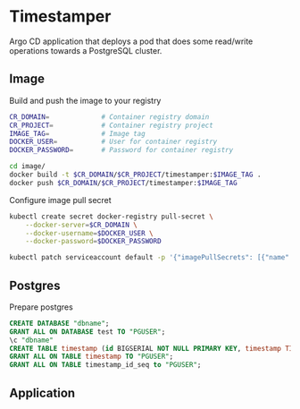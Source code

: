 # Timestamper

Argo CD application that deploys a pod that does some read/write operations towards a PostgreSQL cluster.

## Image

Build and push the image to your registry

```bash
CR_DOMAIN=             # Container registry domain
CR_PROJECT=            # Container registry project
IMAGE_TAG=             # Image tag
DOCKER_USER=           # User for container registry
DOCKER_PASSWORD=       # Password for container registry

cd image/
docker build -t $CR_DOMAIN/$CR_PROJECT/timestamper:$IMAGE_TAG .
docker push $CR_DOMAIN/$CR_PROJECT/timestamper:$IMAGE_TAG
```

Configure image pull secret

```bash
kubectl create secret docker-registry pull-secret \
    --docker-server=$CR_DOMAIN \
    --docker-username=$DOCKER_USER \
    --docker-password=$DOCKER_PASSWORD

kubectl patch serviceaccount default -p '{"imagePullSecrets": [{"name": "pull-secret"}]}'
```

## Postgres

Prepare postgres

```sql
CREATE DATABASE "dbname";
GRANT ALL ON DATABASE test TO "PGUSER";
\c "dbname"
CREATE TABLE timestamp (id BIGSERIAL NOT NULL PRIMARY KEY, timestamp TIMESTAMP not null);
GRANT ALL ON TABLE timestamp TO "PGUSER";
GRANT ALL ON TABLE timestamp_id_seq to "PGUSER";
```

## Application


